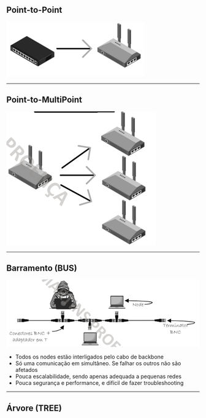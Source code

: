 ## Point-to-Point

![](imagens/Point-to-Point.png)

---
## Point-to-MultiPoint

![](imagens/Point-to-Multipoint.png)

---
## Barramento (BUS)

![](imagens/BUS.png)

- Todos os nodes estão interligados pelo cabo de backbone
- Só uma comunicação em simultâneo. Se falhar os outros não são afetados
- Pouca escalabilidade, sendo apenas adequada a pequenas redes
- Pouca segurança e performance, e difícil de fazer troubleshooting

---
## Árvore (TREE)

